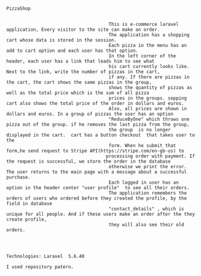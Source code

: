                                          
                                                                            PizzaShop
                                          
                                          
                                          This is e-commerce laravel application, Every visitor to the site can make an order.
                                          The application has a shopping cart whose data is stored in the session.
                                          Each pizza in the menu has an add to cart option and each user has that option.
                                          In the left corner of the header, each user has a link that leads him to see what 
                                          his cart currently looks like. Next to the link, write the number of pizzas in the cart,
                                          if any. If there are pizzas in the cart, the cart shows the same pizzas in the group, 
                                          shows the quantity of pizzas as well as the total price which is the sum of all pizza
                                          prices in the groups. sopping cart also shows the total price of the order in dollars and euros.
                                          Also, all prices are shown in dollars and euros. In a group of pizzas the user has an option 
                                          "ReduceByOne" which throws one pizza out of the group. if he removes the last pizza from the group,
                                          the group  is no longer displayed in the cart.  cart has a button checkout  that takes user to the 
                                          form. When he submit that form,he send request to Stripe API(https://stripe.com/en-gb-us) to
                                         processing order with payment. If the request is successful, we store the order in the database
                                          otherwise we print the error. The user returns to the main page with a message about a successful purchase. 
                                          Each logged in user has an option in the header center "user profile"  to see all their orders.
                                          The application remembers the orders of users who ordered before they created the profile, by the field in database 
                                          "contact_details" , which is unique for all people. And if these users make an order after the they create profile,
                                          they will also see their old orders.
                                          
                                          
                                          
                                                                                   Technologies: Laravel  5.6.40
                                                                                     I used repository patern.
                                          
                                           
                                           
                                         
                                           
                                          
